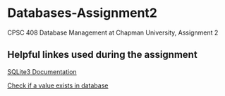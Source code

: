 # Databases-Assignment2
CPSC 408 Database Management at Chapman University, Assignment 2

## Helpful linkes used during the assignment
[SQLite3 Documentation](https://docs.python.org/3/library/sqlite3.html)

[Check if a value exists in database](https://stackoverflow.com/questions/45569344/how-to-tell-if-a-value-exists-in-a-sqlite3-database-python)

